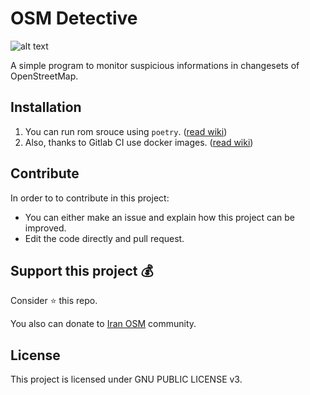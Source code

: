 # OSM Detective

![alt text](https://assets.gitlab-static.net/uploads/-/system/project/avatar/21122891/osm_dec2.png "OSMDetective Logo")

A simple program to monitor suspicious informations in changesets of OpenStreetMap.


## Installation
1. You can run rom srouce using `poetry`. ([read wiki](https://gitlab.com/OSMIran/osm-detective/-/wikis/Run-from-source))
2. Also, thanks to Gitlab CI use docker images. ([read wiki](https://gitlab.com/OSMIran/osm-detective/-/wikis/Run-using-docker))


## Contribute
In order to to contribute in this project:

- You can either make an issue and explain how this project can be improved.
- Edit the code directly and pull request.



## Support this project 💰
Consider :star: this repo.

You also can donate to [Iran OSM](https://donate.osmiran.ir/) community.

## License
This project is licensed under GNU PUBLIC LICENSE v3.

